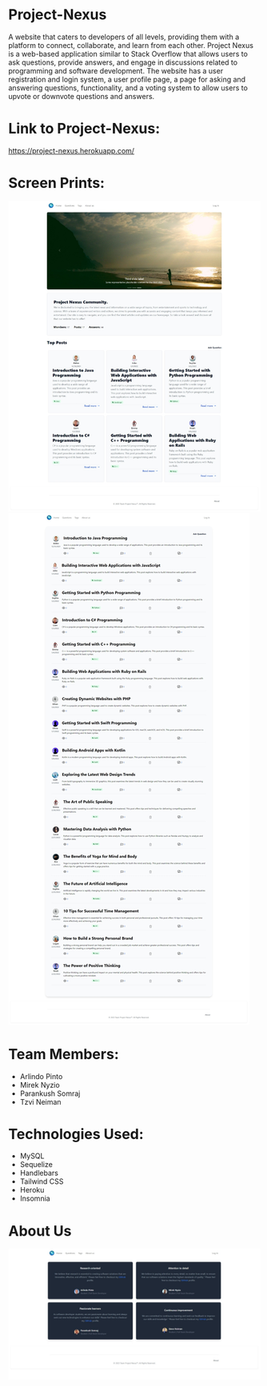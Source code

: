 # Project-Nexus
A website that caters to developers of all levels, providing them with a platform to connect, collaborate, and learn from each other.
Project Nexus is a web-based application similar to Stack Overflow that allows users to ask questions, provide answers, and engage in discussions related to programming and software development. The website has a user registration and login system, a user profile page, a page for asking and answering questions, functionality, and a voting system to allow users to upvote or downvote questions and answers.

# Link to Project-Nexus:
https://project-nexus.herokuapp.com/

# Screen Prints:
![Image description](./public/img/project-nexus-homepage.jpeg)
![Image description](./public/img/project-nexus-questions.jpeg)


# Team Members:

- Arlindo Pinto
- Mirek Nyzio
- Parankush Somraj
- Tzvi Neiman

# Technologies Used:

- MySQL
- Sequelize
- Handlebars
- Tailwind CSS
- Heroku
- Insomnia

# About Us
![Image description](./public/img/project-nexus-aboutus.jpeg)